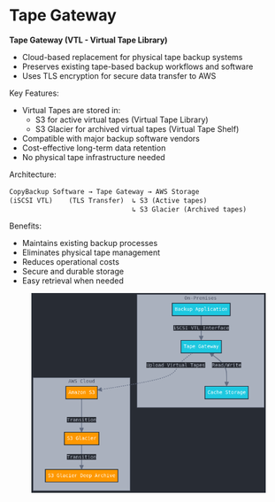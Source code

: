 # Tape Gateway

**Tape Gateway (VTL - Virtual Tape Library)**

* Cloud-based replacement for physical tape backup systems
* Preserves existing tape-based backup workflows and software
* Uses TLS encryption for secure data transfer to AWS

Key Features:

* Virtual Tapes are stored in:
  * S3 for active virtual tapes (Virtual Tape Library)
  * S3 Glacier for archived virtual tapes (Virtual Tape Shelf)
* Compatible with major backup software vendors
* Cost-effective long-term data retention
* No physical tape infrastructure needed

Architecture:

```
CopyBackup Software → Tape Gateway → AWS Storage
(iSCSI VTL)    (TLS Transfer)  ↳ S3 (Active tapes)
                               ↳ S3 Glacier (Archived tapes)
```

Benefits:

* Maintains existing backup processes
* Eliminates physical tape management
* Reduces operational costs
* Secure and durable storage
* Easy retrieval when needed

<figure><img src="../../../../.gitbook/assets/image (2) (1).png" alt=""><figcaption></figcaption></figure>
